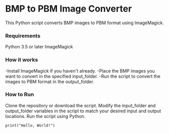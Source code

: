 <h1>BMP to PBM Image Converter</h1>
This Python script converts BMP images to PBM format using ImageMagick.

<h3>Requirements</h3>
Python 3.5 or later
ImageMagick

<h3>How it works</h3>
-Install ImageMagick if you haven't already.
-Place the BMP images you want to convert in the specified input_folder.
-Run the script to convert the images to PBM format in the output_folder.

<h3>How to Run</h3>
Clone the repository or download the script.
Modify the input_folder and output_folder variables in the script to match your desired input and output locations.
Run the script using Python.

  ```print("Hello, World!")``` 
